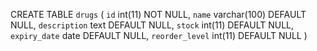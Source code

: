 CREATE TABLE `drugs` (
  `id` int(11) NOT NULL,
  `name` varchar(100) DEFAULT NULL,
  `description` text DEFAULT NULL,
  `stock` int(11) DEFAULT NULL,
  `expiry_date` date DEFAULT NULL,
  `reorder_level` int(11) DEFAULT NULL
) 


